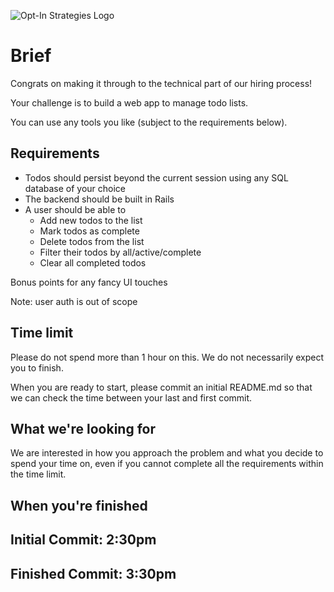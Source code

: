 
![Opt-In Strategies Logo](https://secureservercdn.net/192.169.220.85/r8p.413.myftpupload.com/wp-content/uploads/2020/08/Logocolor-300x106.png)

# Brief
Congrats on making it through to the technical part of our hiring process!

Your challenge is to build a web app to manage todo lists.

You can use any tools you like (subject to the requirements below).

## Requirements
- Todos should persist beyond the current session using any SQL database of your choice
- The backend should be built in Rails
- A user should be able to
  * Add new todos to the list
  * Mark todos as complete
  * Delete todos from the list
  * Filter their todos by all/active/complete
  * Clear all completed todos

Bonus points for any fancy UI touches

Note: user auth is out of scope

## Time limit
Please do not spend more than 1 hour on this. We do not necessarily expect you to finish.

When you are ready to start, please commit an initial README.md so that we can check the time between your last and first commit.

## What we're looking for
We are interested in how you approach the problem and what you decide to spend your time on, even if you cannot complete all the requirements within the time limit.

## When you're finished

## Initial Commit: 2:30pm
## Finished Commit: 3:30pm